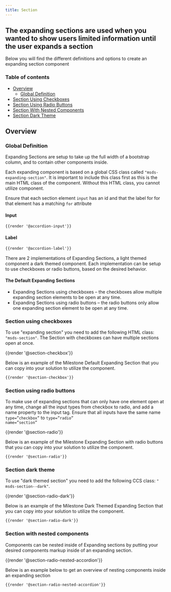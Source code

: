 ```yaml
---
title: Section
---
```


## The expanding sections are used when you wanted to show users limited information until the user expands a section
Below you will find the different definitions and options to create an expanding section component

### Table of contents
<div class="row">
    <div class="col-12">
      <ul class="document__unordered-list">
            <li class="document__unordered-list-item"> 
                 <a class="msds-link" href="#overview">Overview</a>
                <ul class="document__unordered-list">
                      <li class="document__unordered-list-item">
                        <a class="msds-link" href="#global-definition">Global Definition</a>
                      </li>
                </ul>
            </li>
            <li class="document__unordered-list-item">
                  <a class="msds-link" href="#section-using-checkboxes">Section Using Checkboxes</a>
            </li>
            <li class="document__unordered-list-item">
                  <a class="msds-link" href="#section-using-radio-buttons">Section Using Radio Buttons</a>
            </li>
            <li class="document__unordered-list-item">
                  <a class="msds-link" href="#section-with-nested-components">Section With Nested Components</a>
            </li>
            <li class="document__unordered-list-item">
                  <a class="msds-link" href="#section-dark-theme">Section Dark Theme</a>
            </li>
        </ul>
    </div>
</div>

## Overview
### Global Definition
Expanding Sections are setup to take up the full width of a bootstrap column, and to contain other components inside.

Each expanding component is based on a global CSS class called <code>"msds-expanding-section"</code>. It is important to include this class first as this is the main HTML class of the component. Without this HTML class, you cannot utilize component.
 
Ensure that each section element <code>input</code> has an id and that the label for for that element has a matching <code>for</code> attribute

#### Input
```html
{{render '@accordion-input'}}
```

#### Label

```html
{{render '@accordion-label'}}
```

There are 2 implementations of Expanding Sections, a light themed component a dark themed component.
Each implementation can be setup to use checkboxes or radio buttons, based on the desired behavior.

#### The Default Expanding Sections
- Expanding Sections using checkboxes – the checkboxes allow multiple expanding section elements to be open at any time.
- Expanding Sections using radio buttons – the radio buttons only allow one expanding section element to be open at any time.

### Section using checkboxes
To use "expanding section" you need to add the following HTML class: <code>"msds-section"</code>. 
The Section with checkboxes can have multiple sections open at once.

<div class="element-preview">
  <div class="element-preview__inner">{{render '@section-checkbox'}}</div>
</div>

Below is an example of the Milestone Default Expanding Section that you can copy into your solution to utilize the component. 

```html
{{render '@section-checkbox'}}
```

### Section using radio buttons
To make use of expanding sections that can only have one element open at any time, change all the input types from checkbox to radio, and add a name property to the input tag. Ensure that all inputs have the same name <code>type=”checkbox”</code> to <code>type=”radio” name=”section”</code>

<div class="element-preview">
  <div class="element-preview__inner">{{render '@section-radio'}}</div>
</div>

Below is an example of the Milestone Expanding Section with radio buttons that you can copy into your solution to utilize the component. 

```html
{{render '@section-radio'}}
```

### Section dark theme
To use "dark themed section" you need to add the following CCS class: <code>" msds-section\--dark"</code>.

<div class="element-preview">
  <div class="element-preview__inner">{{render '@section-radio-dark'}}</div>
</div>

Below is an example of the Milestone Dark Themed Expanding Section that you can copy into your solution to utilize the component. 

```html
{{render '@section-radio-dark'}}
```

### Section with nested components
Components can be nested inside of Expanding sections by putting your desired components markup inside of an expanding section.

<div class="element-preview">
  <div class="element-preview__inner">{{render '@section-radio-nested-accordion'}}</div>
</div>

Below is an example below to get an overview of nesting components inside an expanding section

```html
{{render '@section-radio-nested-accordion'}}
```

<script>
  //Iniliazes JS each time a user changes the page - this is for fractle v1.3.0
  dispatchEvent(new Event('load'));
</script>